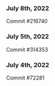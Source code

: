### July 8th, 2022

Commit #216740

### July 5th, 2022

Commit #314353


### July 4th, 2022

Commit #72281
